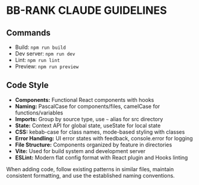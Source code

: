 # BB-RANK CLAUDE GUIDELINES

## Commands
- Build: `npm run build`
- Dev server: `npm run dev`
- Lint: `npm run lint`
- Preview: `npm run preview`

## Code Style
- **Components:** Functional React components with hooks
- **Naming:** PascalCase for components/files, camelCase for functions/variables
- **Imports:** Group by source type, use `~` alias for src directory
- **State:** Context API for global state, useState for local state
- **CSS:** kebab-case for class names, mode-based styling with classes
- **Error Handling:** UI error states with feedback, console.error for logging
- **File Structure:** Components organized by feature in directories
- **Vite:** Used for build system and development server
- **ESLint:** Modern flat config format with React plugin and Hooks linting

When adding code, follow existing patterns in similar files, maintain consistent formatting, and use the established naming conventions.